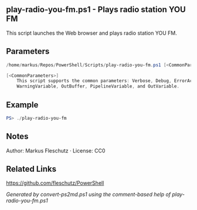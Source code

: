 ## play-radio-you-fm.ps1 - Plays radio station YOU FM

This script launches the Web browser and plays radio station YOU FM.

## Parameters
```powershell
/home/markus/Repos/PowerShell/Scripts/play-radio-you-fm.ps1 [<CommonParameters>]

[<CommonParameters>]
    This script supports the common parameters: Verbose, Debug, ErrorAction, ErrorVariable, WarningAction, 
    WarningVariable, OutBuffer, PipelineVariable, and OutVariable.
```

## Example
```powershell
PS> ./play-radio-you-fm

```

## Notes
Author: Markus Fleschutz · License: CC0

## Related Links
https://github.com/fleschutz/PowerShell

*Generated by convert-ps2md.ps1 using the comment-based help of play-radio-you-fm.ps1*
